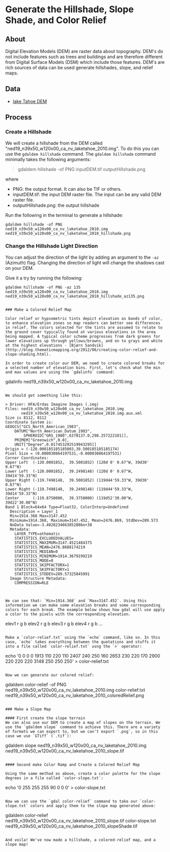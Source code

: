 # Generate the Hillshade, Slope Shade, and Color Relief

## About 

 Digital Elevation Models (DEM) are raster data about topography. DEM's do not include features such as trees and buildings and are therefore different from Digital Surface Models (DSM) which include those features. DEM's are rich sources of data can be used generate hillshades, slope, and relief maps. 


## Data 

* [lake Tahoe DEM](https://prd-tnm.s3.amazonaws.com/StagedProducts/Elevation/19/IMG/ned19_n39x50_w120x00_ca_nv_laketahoe_2010.zip)



## Process 

### Create a Hillshade

We will create a hillshade from the DEM called "ned19_n39x50_w120x00_ca_nv_laketahoe_2010.img". To do this you can use the `gdaldem hillshade` command. The `gdaldem hillshade` command minimally takes the following arguments:

> gdaldem hillshade -of PNG inputDEM.tif outputHillshade.png

where

* PNG: the output format. It can also be TIF or others.
* inputDEM.tif: the input DEM raster file. The input can be any valid DEM raster file.
* outputHillshade.png: the output hillshade

Run the following in the terminal to generate a hillshade:

```
gdaldem hillshade -of PNG ned19_n39x50_w120x00_ca_nv_laketahoe_2010.img ned19_n39x50_w120x00_ca_nv_laketahoe_2010_hillshade.png
```

### Change the Hillshade Light Direction

You can adjust the direction of the light by adding an argument to the `-az` (Azimuth) flag. Changing the direction of light will change the shadows cast on your DEM.

Give it a try by running the following:

```
gdaldem hillshade -of PNG -az 135 ned19_n39x50_w120x00_ca_nv_laketahoe_2010.img ned19_n39x50_w120x00_ca_nv_laketahoe_2010_hillshade_az135.png
```

<!--### Change the Hillshade Vertical exaggeration
You can adjust the vertical exaggeration of the hillshade by adding an argument to the `-z` (zFactor) flag. The default is 1.

```
gdaldem hillshade -of PNG -z 1.5 ned19_n39x50_w120x00_ca_nv_laketahoe_2010.img ned19_n39x50_w120x00_ca_nv_laketahoe_2010_hillshade_z1_5.png-->
```

### Make a Colored Relief Map

Color relief or hypsometric tints depict elevation as bands of color, to enhance elevation zones so map readers can better see differences in relief. The colors selected for the tints are assumed to relate to the ground cover typically found at various elevations in the area being mapped. A typical color scheme progresses from dark greens for lower elevations up through yellows/browns, and on to grays and white at the highest elevations - [Bjørn Sandvik](http://blog.thematicmapping.org/2012/06/creating-color-relief-and-slope-shading.html). 

In order to create color our DEM, we need to create colored breaks for a selected number of elevation bins. First, let's check what the min and max values are using the `gdalinfo` command:

```
gdalinfo ned19_n39x50_w120x00_ca_nv_laketahoe_2010.img 
```

We should get something like this:

> Driver: HFA/Erdas Imagine Images (.img)
Files: ned19_n39x50_w120x00_ca_nv_laketahoe_2010.img
       ned19_n39x50_w120x00_ca_nv_laketahoe_2010.img.aux.xml
Size is 8112, 8112
Coordinate System is:
GEOGCS["GCS_North_American_1983",
    DATUM["North_American_Datum_1983",
        SPHEROID["GRS_1980",6378137.0,298.257222101]],
    PRIMEM["Greenwich",0.0],
    UNIT["Degree",0.017453292519943295]]
Origin = (-120.000185185185003,39.500185185185174)
Pixel Size = (0.000030864197531,-0.000030864197531)
Corner Coordinates:
Upper Left  (-120.0001852,  39.5001852) (120d 0' 0.67"W, 39d30' 0.67"N)
Lower Left  (-120.0001852,  39.2498148) (120d 0' 0.67"W, 39d14'59.33"N)
Upper Right (-119.7498148,  39.5001852) (119d44'59.33"W, 39d30' 0.67"N)
Lower Right (-119.7498148,  39.2498148) (119d44'59.33"W, 39d14'59.33"N)
Center      (-119.8750000,  39.3750000) (119d52'30.00"W, 39d22'30.00"N)
Band 1 Block=64x64 Type=Float32, ColorInterp=Undefined
  Description = Layer_1
  Min=1914.368 Max=3147.452 
  Minimum=1914.368, Maximum=3147.452, Mean=2476.869, StdDev=289.573
  NoData Value=-3.4028234663852886e+38
  Metadata:
    LAYER_TYPE=athematic
    STATISTICS_EXCLUDEDVALUES=
    STATISTICS_MAXIMUM=3147.4521484375
    STATISTICS_MEAN=2476.8688174219
    STATISTICS_MEDIAN=0
    STATISTICS_MINIMUM=1914.3679199219
    STATISTICS_MODE=0
    STATISTICS_SKIPFACTORX=1
    STATISTICS_SKIPFACTORY=1
    STATISTICS_STDDEV=289.57325845091
  Image Structure Metadata:
    COMPRESSION=RLE



We can see that: `Min=1914.368` and `Max=3147.452`. Using this information we can make some elevation breaks and some corresponding colors for each break. The example below shows how gdal will use apply a color to the pixels with the corresponding elevation.

```
elev1 r g b
elev2 r g b
elev3 r g b
elev4 r g b
...
```

Make a `color-relief.txt` using the `echo` command, like so. In this case, `echo` takes everything between the quotations and stuffs it into a file called `color-relief.txt` usng the `>` operator:

```
echo '0 0 0 0
1913 110 220 110
2407 240 250 160
2653 230 220 170
2900 220 220 220
3148 250 250 250' > color-relief.txt
```

Now we can generate our colored relief:

```
gdaldem color-relief -of PNG ned19_n39x50_w120x00_ca_nv_laketahoe_2010.img color-relief.txt ned19_n39x50_w120x00_ca_nv_laketahoe_2010_coloredRelief.png
```

### Make a Slope Map

#### First create the slope terrain
We can also use our DEM to create a map of slopes on the terrain. We use the `gdaldem slope` command to achieve this. There are a variety of formats we can export to, but we can't export `.png`, so in this case we use `GTiff` (`.tif`):

```
gdaldem slope ned19_n39x50_w120x00_ca_nv_laketahoe_2010.img ned19_n39x50_w120x00_ca_nv_laketahoe_2010_slope.tif
```

#### Second make Color Ramp and Create a Colored Relief Map

Using the same method as above, create a color palette for the slope degrees in a file called `color-slope.txt`:

```
echo '0 255 255 255
90 0 0 0' > color-slope.txt
```

Now we can use the `gdal color-relief` command to take our `color-slope.txt` colors and apply them to the slope map generated above:

```
gdaldem color-relief ned19_n39x50_w120x00_ca_nv_laketahoe_2010_slope.tif color-slope.txt ned19_n39x50_w120x00_ca_nv_laketahoe_2010_slopeShade.tif
```

And voila! We've now made a hillshade, a colored-relief map, and a slope map!

